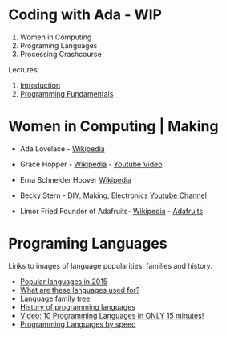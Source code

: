 # Coding with Ada - WIP

1. Women in Computing
2. Programing Languages
3. Processing Crashcourse

Lectures:

1. [Introduction](day-01-slides.md)
2. [Programming Fundamentals](day-02.md)

# Women in Computing | Making

* Ada Lovelace - [Wikipedia](https://en.wikipedia.org/wiki/Ada_Lovelace) 
* Grace Hopper - [Wikipedia](https://en.wikipedia.org/wiki/Grace_Hopper) - [Youtube Video](https://www.youtube.com/watch?v=S6sh8CxwWx8)
* Erna Schneider Hoover [Wikipedia](https://en.wikipedia.org/wiki/Erna_Schneider_Hoover)

* Becky Stern - DIY, Making, Electronics [Youtube Channel](https://www.youtube.com/channel/UCsI_41SZafKtB5qE46WjlQQ)
* Limor Fried Founder of Adafruits- [Wikipedia](https://en.wikipedia.org/wiki/Limor_Fried) - [Adafruits](https://www.adafruit.com/)

# Programing Languages

Links to images of language popularities, families and history. 

* [Popular languages in 2015](http://blog.mclaughlinsoftware.com/wp-content/uploads/2015/01/07dataflow-14036434246802.jpg)
* [What are these languages used for?](http://blog.mclaughlinsoftware.com/wp-content/uploads/2015/01/07dataflow-14036434246802.jpg)
* [Language family tree](https://upload.wikimedia.org/wikipedia/commons/2/25/Genealogical_tree_of_programming_languages.svg)
* [History of programming languages](https://upload.wikimedia.org/wikipedia/commons/2/25/Genealogical_tree_of_programming_languages.svg)
* [Video: 10 Programming Languages in ONLY 15 minutes!](https://youtu.be/7bE2mI4ePeU?t=30s)
* [Programming Languages by speed](https://benchmarksgame-team.pages.debian.net/benchmarksgame/)
